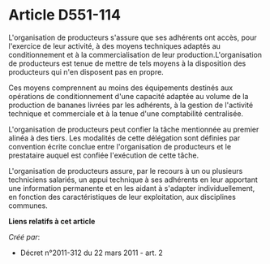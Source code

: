 # Article D551-114

L'organisation de producteurs s'assure que ses adhérents ont accès, pour l'exercice de leur activité, à des moyens techniques
adaptés au conditionnement et à la commercialisation de leur production.L'organisation de producteurs est tenue de mettre de
tels moyens à la disposition des producteurs qui n'en disposent pas en propre. 

Ces moyens comprennent au moins des équipements destinés aux opérations de conditionnement d'une capacité adaptée au volume
de la production de bananes livrées par les adhérents, à la gestion de l'activité technique et commerciale et à la tenue
d'une comptabilité centralisée. 

L'organisation de producteurs peut confier la tâche mentionnée au premier alinéa à des tiers. Les modalités de cette
délégation sont définies par convention écrite conclue entre l'organisation de producteurs et le prestataire auquel est
confiée l'exécution de cette tâche. 

L'organisation de producteurs assure, par le recours à un ou plusieurs techniciens salariés, un appui technique à ses
adhérents en leur apportant une information permanente et en les aidant à s'adapter individuellement, en fonction des
caractéristiques de leur exploitation, aux disciplines communes.

**Liens relatifs à cet article**

_Créé par_:

  - Décret n°2011-312 du 22 mars 2011 - art. 2
